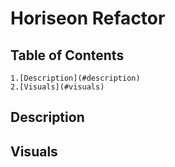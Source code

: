 # Horiseon Refactor

## Table of Contents

    1.[Description](#description)
    2.[Visuals](#visuals)

## Description



## Visuals